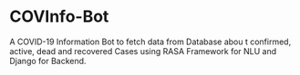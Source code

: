# COVInfo-Bot
A COVID-19 Information Bot to fetch data from Database abou t confirmed, active, dead and recovered Cases using RASA Framework for NLU and Django for Backend.
